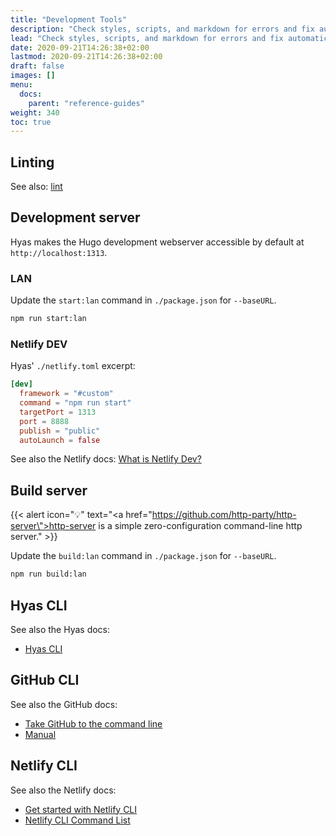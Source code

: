 ```yaml
---
title: "Development Tools"
description: "Check styles, scripts, and markdown for errors and fix automatically or manually. Run a server on your LAN. Use the CLI's."
lead: "Check styles, scripts, and markdown for errors and fix automatically or manually. Run a server on your LAN. Use the CLI's."
date: 2020-09-21T14:26:38+02:00
lastmod: 2020-09-21T14:26:38+02:00
draft: false
images: []
menu:
  docs:
    parent: "reference-guides"
weight: 340
toc: true
---
```


## Linting

See also: [lint](/docs/prologue/commands/#lint)

## Development server

Hyas makes the Hugo development webserver accessible by default at `http://localhost:1313`.

### LAN

Update the `start:lan` command in `./package.json` for `--baseURL`.

```bash
npm run start:lan
```

### Netlify DEV

Hyas' `./netlify.toml` excerpt:

```toml
[dev]
  framework = "#custom"
  command = "npm run start"
  targetPort = 1313
  port = 8888
  publish = "public"
  autoLaunch = false
```

See also the Netlify docs: [What is Netlify Dev?](https://cli.netlify.com/netlify-dev)

## Build server

{{< alert icon="💡" text="<a href=\"https://github.com/http-party/http-server\">http-server</a> is a simple zero-configuration command-line http server." >}}

Update the `build:lan` command in `./package.json` for `--baseURL`.

```bash
npm run build:lan
```

## Hyas CLI

See also the Hyas docs:

- [Hyas CLI](/docs/prologue/hyas-cli/)

## GitHub CLI

See also the GitHub docs:

- [Take GitHub to the command line](https://cli.github.com/)
- [Manual](https://cli.github.com/manual/)

## Netlify CLI

See also the Netlify docs:

- [Get started with Netlify CLI](https://docs.netlify.com/cli/get-started/)
- [Netlify CLI Command List](https://cli.netlify.com/)
